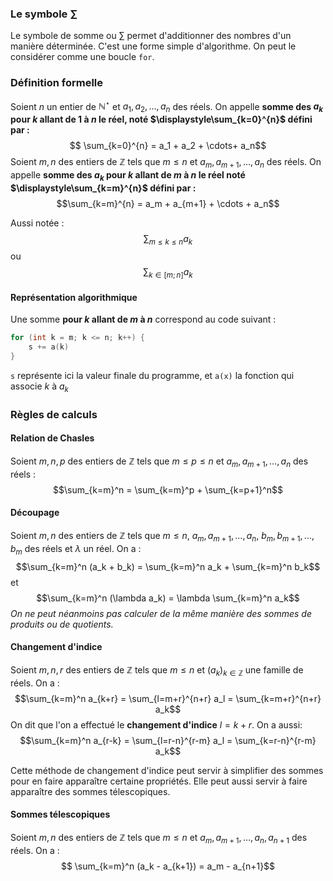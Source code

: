 ### Le symbole $\sum$

Le symbole de somme ou $\sum$ permet d'additionner des nombres d'un manière déterminée. C'est une forme simple d'algorithme. On peut le considérer comme une boucle `for`.

### Définition formelle

Soient $n$ un entier de $\mathbb{N}^{\star}$ et $a_1,a_2,\dots,a_n$ des réels.
On appelle **somme des $a_k$ pour $k$ allant de $1$ à $n$ le réel, noté $\displaystyle\sum_{k=0}^{n}$ défini par :** 
$$ \sum_{k=0}^{n} = a_1 + a_2 + \cdots+ a_n$$
Soient $m,n$ des entiers de $\mathbb{Z}$ tels que $m \leq n$ et $a_m,a_{m+1},\dots,a_n$ des réels.
On appelle **somme des $a_k$ pour $k$ allant de $m$ à $n$ le réel noté $\displaystyle\sum_{k=m}^{n}$ défini par :**
$$\sum_{k=m}^{n} = a_m + a_{m+1} + \cdots + a_n$$

Aussi notée :
$$\sum_{m \leq k \leq n} a_k$$ 
ou
$$ \sum_{k \in [m;n]} a_k$$
#### Représentation algorithmique

Une somme **pour $k$ allant de $m$ à $n$** correspond au code suivant : 
```c
for (int k = m; k <= n; k++) {
	s += a(k)
}
```
`s` représente ici la valeur finale du programme, et `a(x)` la fonction qui associe $k$ à $a_k$ 

### Règles de calculs

#### Relation de Chasles

Soient $m,n,p$ des entiers de $\mathbb{Z}$ tels que $m \leq p \leq n$ et $a_m, a_{m+1},\dots,a_n$ des réels :
$$\sum_{k=m}^n = \sum_{k=m}^p + \sum_{k=p+1}^n$$
#### Découpage

Soient $m,n$ des entiers de $\mathbb{Z}$ tels que $m \leq n$, $a_m,a_{m+1},\dots,a_n$, $b_m,b_{m+1},\dots,b_m$ des réels et $\lambda$ un réel.
On a : $$\sum_{k=m}^n (a_k + b_k) = \sum_{k=m}^n a_k + \sum_{k=m}^n b_k$$ 
et $$\sum_{k=m}^n (\lambda a_k) = \lambda \sum_{k=m}^n a_k$$
*On ne peut néanmoins pas calculer de la même manière des sommes de produits ou de quotients.*

#### Changement d'indice

Soient $m,n,r$ des entiers de $\mathbb{Z}$ tels que $m \leq n$ et $(a_k)_{k \in \mathbb{Z}}$ une famille de réels.
On a : $$\sum_{k=m}^n a_{k+r} = \sum_{l=m+r}^{n+r} a_l = \sum_{k=m+r}^{n+r} a_k$$
On dit que l'on a effectué le **changement d'indice** $l = k + r$. 
On a aussi: $$\sum_{k=m}^n a_{r-k} = \sum_{l=r-n}^{r-m} a_l = \sum_{k=r-n}^{r-m} a_k$$

Cette méthode de changement d'indice peut servir à simplifier des sommes pour en faire apparaître certaine propriétés.  Elle peut aussi servir à faire apparaître des sommes télescopiques.

#### Sommes télescopiques

Soient $m,n$ des entiers de $\mathbb{Z}$ tels que $m \leq n$ et $a_m,a_{m+1},\dots,a_n,a_{n+1}$ des réels.
On a : $$ \sum_{k=m}^n (a_k - a_{k+1})  = a_m - a_{n+1}$$
